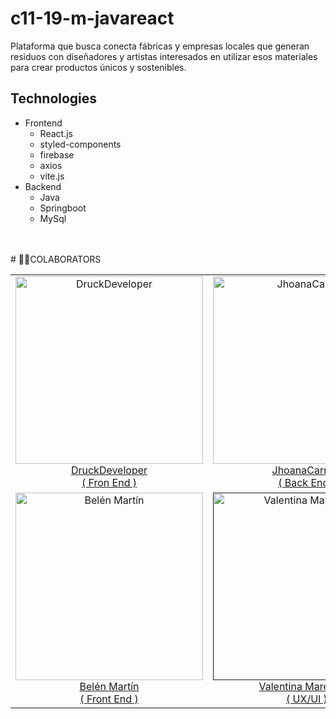 # c11-19-m-javareact
Plataforma que busca conecta fábricas y empresas locales que generan residuos con diseñadores y artistas interesados en utilizar esos materiales para crear productos únicos y sostenibles.

## Technologies
- Frontend 
  - React.js
  - styled-components
  - firebase
  - axios
  - vite.js
- Backend
  - Java
  - Springboot
  - MySql

<br />
<br />
# 👨‍💻COLABORATORS
<table>
  <tr>
    <td align="center">
      <a href="https://github.com/DruckDeveloper" >
          <img width="300" src="https://avatars.githubusercontent.com/u/91342470?v=4" alt="DruckDeveloper" />
          DruckDeveloper <br />( Fron End )
     </a>
    </td>
    <td align="center">
      <a href="https://github.com/JohanaCarrizo"  >
          <img width="300" src="https://res.cloudinary.com/drc41imav/image/upload/v1685461113/colaborators/xmcsrplnbu1csgjhprx2.jpg" alt="JhoanaCarrizo" />
          JhoanaCarrizo <br /> ( Back End )
     </a>
    </td>
    <td align="center">
      <a href="https://www.linkedin.com/in/oscarzuluagag/"  >
          <img width="300" src="https://res.cloudinary.com/drc41imav/image/upload/v1685461316/colaborators/xwbcakimy8ucaf94dmek.jpg" alt="Oscar Zuluaga" />
          Oscar Zuluaga <br /> ( Product Manager )
     </a>
    </td>
    <td align="center">
      <a href="https://github.com/DylanNavarro97"  >
          <img width="300" src="https://res.cloudinary.com/drc41imav/image/upload/v1685462919/colaborators/nd93ritg6t9ebedy9cnx.png" alt="Dylan Navarro" />
          Dylan Navarro <br /> ( Front End )
     </a>
    </td>
  </tr>
  <tr>
    <td align="center">
      <a href="https://github.com/bemartin94"  >
          <img width="300" src="https://res.cloudinary.com/drc41imav/image/upload/v1685505608/colaborators/zgwy417jfb6biavjt11s.png" alt="Belén Martín" />
          Belén Martín <br /> ( Front End )
      </a>
    </td>
    <td align="center">
      <a href=""  >
          <img width="300" src="https://res.cloudinary.com/drc41imav/image/upload/v1685505608/colaborators/zgwy417jfb6biavjt11s.png" alt="Valentina Mareovich" />
          Valentina Mareovich <br /> ( UX/UI )
     </a>
    </td>
    <td align="center">
      <a href="https://github.com/Carolinuz"  >
          <img width="300" src="https://res.cloudinary.com/drc41imav/image/upload/v1685540925/colaborators/wpzqexpkwskafuutsyxk.png" alt="Carolina Berges" />
          Carolina Berges <br />( Front End )
     </a>
    </td>
    <td align="center">
      <a href="https://github.com/Cristiancm49"  >
          <img width="300" src="https://avatars.githubusercontent.com/u/99297135?v=4" alt="Cristian Cortes" />
          Cristian Cortes <br />( Front End )
     </a>
    </td>
  </tr>
</table>